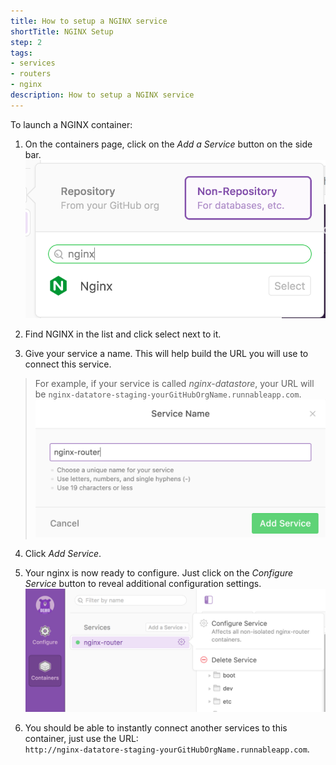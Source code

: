 ```yaml
---
title: How to setup a NGINX service
shortTitle: NGINX Setup
step: 2
tags:
- services
- routers
- nginx
description: How to setup a NGINX service
---
```


To launch a NGINX container:

1. On the containers page, click on the *Add a Service* button on the side bar.
  ![add-a-service](/images/nginx-add-service.png)

2. Find NGINX in the list and click select next to it.

3. Give your service a name. This will help build the URL you will use to connect this service. 
  > For example, if your service is called *nginx-datastore*, your URL will be `nginx-datatore-staging-yourGitHubOrgName.runnableapp.com`.
  ![nginx-name](/images/nginx-name.png)

4. Click *Add Service*.

5. Your nginx is now ready to configure. Just click on the *Configure Service* button to reveal additional configuration settings.
  ![nginx-configure](/images/nginx-configure.png)

6. You should be able to instantly connect another services to this container, just use the URL:  
	`http://nginx-datatore-staging-yourGitHubOrgName.runnableapp.com`.

